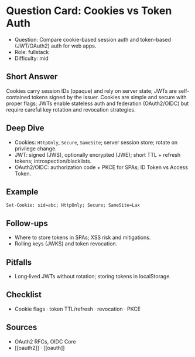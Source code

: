 # Question Card: Cookies vs Token Auth

- Question: Compare cookie-based session auth and token-based (JWT/OAuth2) auth for web apps.
- Role: fullstack
- Difficulty: mid

## Short Answer
Cookies carry session IDs (opaque) and rely on server state; JWTs are self-contained tokens signed by the issuer. Cookies are simple and secure with proper flags; JWTs enable stateless auth and federation (OAuth2/OIDC) but require careful key rotation and revocation strategies.

## Deep Dive
- Cookies: `HttpOnly`, `Secure`, `SameSite`; server session store; rotate on privilege change.
- JWT: signed (JWS), optionally encrypted (JWE); short TTL + refresh tokens; introspection/blacklists.
- OAuth2/OIDC: authorization code + PKCE for SPAs; ID Token vs Access Token.

## Example
```http
Set-Cookie: sid=abc; HttpOnly; Secure; SameSite=Lax
```

## Follow‑ups
- Where to store tokens in SPAs; XSS risk and mitigations.
- Rolling keys (JWKS) and token revocation.

## Pitfalls
- Long‑lived JWTs without rotation; storing tokens in localStorage.

## Checklist
- Cookie flags · token TTL/refresh · revocation · PKCE

## Sources
- OAuth2 RFCs, OIDC Core
- [[oauth2]] · [[oauth]]


